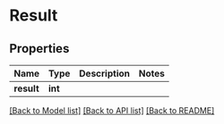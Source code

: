 # Result

## Properties
Name | Type | Description | Notes
------------ | ------------- | ------------- | -------------
**result** | **int** |  | 

[[Back to Model list]](../README.md#documentation-for-models) [[Back to API list]](../README.md#documentation-for-api-endpoints) [[Back to README]](../README.md)

